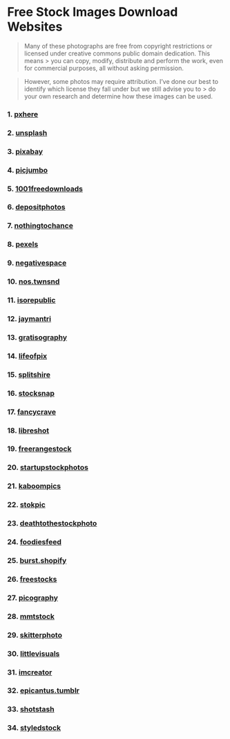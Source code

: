 # Free Stock Images Download Websites

> Many of these photographs are free from copyright restrictions or licensed under creative commons public domain dedication. This means > you can copy, modify, distribute and perform the work, even for commercial purposes, all without asking permission.

> However, some photos may require attribution. I’ve done our best to identify which license they fall under but we still advise you to > do your own research and determine how these images can be used.

### 1. [pxhere](https://pxhere.com/en/)

### 2. [unsplash](https://unsplash.com/)

### 3. [pixabay](https://pixabay.com/)

### 4. [picjumbo](https://picjumbo.com/)

### 5. [1001freedownloads](https://www.1001freedownloads.com/free-photos/)

### 6. [depositphotos](https://depositphotos.com/)

### 7. [nothingtochance](http://nothingtochance.co/)

### 8. [pexels](https://www.pexels.com/)

### 9. [negativespace](https://negativespace.co/)

### 10. [nos.twnsnd](https://nos.twnsnd.co/)

### 11. [isorepublic](https://isorepublic.com/)

### 12. [jaymantri](http://jaymantri.com/)

### 13. [gratisography](https://gratisography.com/)

### 14. [lifeofpix](https://www.lifeofpix.com/)

### 15. [splitshire](https://www.splitshire.com/)

### 16. [stocksnap](https://stocksnap.io/)

### 17. [fancycrave](http://fancycrave.com/)

### 18. [libreshot](https://libreshot.com/)

### 19. [freerangestock](https://freerangestock.com/)

### 20. [startupstockphotos](http://startupstockphotos.com/)

### 21. [kaboompics](https://kaboompics.com/)

### 22. [stokpic](http://stokpic.com/)

### 23. [deathtothestockphoto](https://deathtothestockphoto.com/)

### 24. [foodiesfeed](https://www.foodiesfeed.com/)

### 25. [burst.shopify](https://burst.shopify.com/)

### 26. [freestocks](https://freestocks.org/)

### 27. [picography](https://picography.co/)

### 28. [mmtstock](https://mmtstock.com/)

### 29. [skitterphoto](https://skitterphoto.com/)

### 30. [littlevisuals](http://littlevisuals.co/)

### 31. [imcreator](http://imcreator.com/free)

### 32. [epicantus.tumblr](http://epicantus.tumblr.com/)

### 33. [shotstash](https://shotstash.com/)

### 34. [styledstock](https://styledstock.co/)
